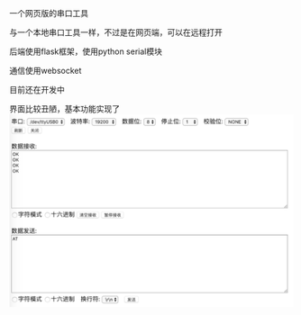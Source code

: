 一个网页版的串口工具

与一个本地串口工具一样，不过是在网页端，可以在远程打开

后端使用flask框架，使用python serial模块

通信使用websocket


目前还在开发中


界面比较丑陋，基本功能实现了
![主界面](static/1.png)


